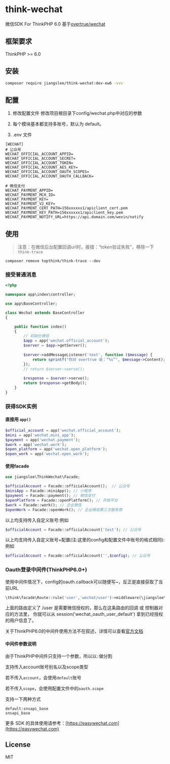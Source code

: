# think-wechat

微信SDK For  ThinkPHP 6.0 基于[overtrue/wechat](https://github.com/overtrue/wechat)

## 框架要求

ThinkPHP >= 6.0

## 安装

```bash
composer require jiangslee/think-wechat:dev-ew6 -vvv
```

## 配置

1. 修改配置文件
修改项目根目录下config/wechat.php中对应的参数

2. 每个模块基本都支持多账号，默认为 default。

3. .env 文件
```env
[WECHAT]
# 公众号
WECHAT_OFFICIAL_ACCOUNT_APPID=
WECHAT_OFFICIAL_ACCOUNT_SECRET=
WECHAT_OFFICIAL_ACCOUNT_TOKEN=
WECHAT_OFFICIAL_ACCOUNT_AES_KEY=
WECHAT_OFFICIAL_ACCOUNT_OAUTH_SCOPES=
WECHAT_OFFICIAL_ACCOUNT_OAUTH_CALLBACK=

# 微信支付
WECHAT_PAYMENT_APPID=
WECHAT_PAYMENT_MCH_ID=
WECHAT_PAYMENT_KEY= 
WECHAT_PAYMENT_V2_KEY= 
WECHAT_PAYMENT_CERT_PATH=156xxxxxx1/apiclient_cert.pem
WECHAT_PAYMENT_KEY_PATH=156xxxxxx1/apiclient_key.pem
WECHAT_PAYMENT_NOTIFY_URL=https://api.domain.com/wexin/notify
```
## 使用

> 注意：在微信后台配置回调url时，报错：“token验证失败”，移除一下`think-trace`

```
composer remove topthink/think-trace --dev
```

### 接受普通消息

```php
<?php

namespace app\index\controller;

use app\BaseController;

class Wechat extends BaseController
{

    public function index()
    {
        // 初始化微信
        $app = app('wechat.official_account');
        $server = $app->getServer();
        
        $server->addMessageListener('text', function ($message) {
            return sprintf("你对 overtrue 说：“%s”", $message->Content);
        });
        // return $server->serve();
        
        $response = $server->serve();
        return $response->getBody();
    }
}
```

### 获得SDK实例

#### 直接用 `app()`

```php
$official_account = app('wechat.official_account');
$mini = app('wechat.mini_app');
$payment = app('wechat.payment');
$work = app('wechat.work');
$open_platform = app('wechat.open_platform');
$open_work = app('wechat.open_work');
```
#### 使用facade

```php
use jiangslee\ThinkWechat\Facade;

$officialAccount = Facade::officialAccount();  // 公众号
$miniApp = Facade::miniApp(); // 小程序
$payment = Facade::payment(); // 微信支付
$openPlatform = Facade::openPlatform(); // 开放平台
$work = Facade::work(); // 企业微信
$openWork = Facade::openWork(); // 企业微信第三方服务商
```

以上均支持传入自定义账号:例如

```php
$officialAccount = Facade::officialAccount('test'); // 公众号
```

以上均支持传入自定义账号+配置(注:这里的config和配置文件中账号的格式相同):例如

```php
$officialAccount = Facade::officialAccount('',$config); // 公众号
```
### Oauth登录中间件(ThinkPHP6.0+)
使用中间件情况下，config的oauth.callback可以随便写~，反正是直接获取了当前URL
```php
\think\facade\Route::rule('user','wechat/user')->middleware(\jiangslee\ThinkWechat\Middleware\OauthMiddleware::class);
```

上面的路由定义了 /user 是需要微信授权的，那么在这条路由的回调 或 控制器对应的方法里， 你就可以从 session('wechat_oauth_user_default') 拿到已经授权的用户信息了。


关于ThinkPHP6.0的中间件使用方法不在叙述，详情可以查看[官方文档](https://www.kancloud.cn/manual/thinkphp6_0/1037493)

#### 中间件参数说明
由于ThinkPHP中间件只支持一个参数，所以以`:`做分割

支持传入account账号别名以及scope类型

若不传入`account`，会使用`default`账号

若不传入`scope`，会使用配置文件中的`oauth.scope`

支持一下两种方式
```
default:snsapi_base
snsapi_base
```


更多 SDK 的具体使用请参考：[https://easywechat.com](https://easywechat.com)

## License

MIT
